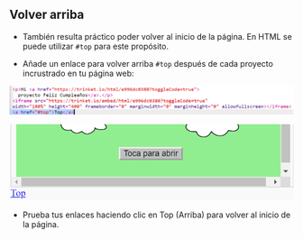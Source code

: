 ## Volver arriba

+ También resulta práctico poder volver al inicio de la página. En HTML se puede utilizar `#top` para este propósito.

+ Añade un enlace para volver arriba `#top` después de cada proyecto incrustrado en tu página web:

![captura de pantalla](images/showcase-top-code.png)

![captura de pantalla](images/showcase-top-output.png)

+ Prueba tus enlaces haciendo clic en Top (Arriba) para volver al inicio de la página.